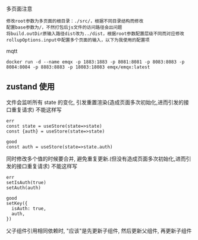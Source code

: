 多页面注意

```
修改root参数为多页面的根目录：./src/，根据不同目录结构而修改
配置base参数为/，不然打包后js文件的访问路径会出问题
将build.outDir原输入路径dist改为../dist，根据root参数配置层级不同而对应修改
rollupOptions.input中配置多个页面的输入，以下为我使用的配置项

```

mqtt

```
docker run -d --name emqx -p 1883:1883 -p 8081:8081 -p 8083:8083 -p 8084:8084 -p 8883:8883 -p 18083:18083 emqx/emqx:latest

```

## zustand 使用

文件会监听所有 state 的变化, 引发重置渲染(造成页面多次初始化,进而引发的接口重复请求) 不能这样写

```
err
const state = useStore(state=>state)
const {auth} = useStore(state=>state)

good
const auth = useStore(state=>state.auth)
```

同时修改多个值的时候要合并, 避免重复更新.(但没有造成页面多次初始化,进而引发的接口重复请求) 不能这样写

```
err
setIsAuth(true)
setAuth(auth)

good
setKey({
  isAuth: true,
  auth,
})
```

父子组件引用相同依赖时, "应该"是先更新子组件, 然后更新父组件, 再更新子组件
